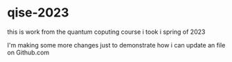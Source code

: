 # qise-2023
this is work from the quantum coputing course i took i spring of 2023

I'm making some more changes just to demonstrate how i can update an file on Github.com

